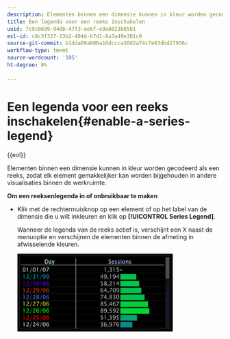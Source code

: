 ```yaml
---
description: Elementen binnen een dimensie kunnen in kleur worden gecodeerd als een reeks, zodat elk element gemakkelijker kan worden bijgehouden in andere visualisaties binnen de werkruimte.
title: Een legenda voor een reeks inschakelen
uuid: 7c9cb699-940b-47f3-ae6f-e9a8023b8501
exl-id: c8c3f327-13b2-494d-b7d1-8a7a49e301c0
source-git-commit: b1dda69a606a16dccca30d2a74c7e63dbd27936c
workflow-type: tm+mt
source-wordcount: '105'
ht-degree: 0%

---
```


# Een legenda voor een reeks inschakelen{#enable-a-series-legend}

{{eol}}

Elementen binnen een dimensie kunnen in kleur worden gecodeerd als een reeks, zodat elk element gemakkelijker kan worden bijgehouden in andere visualisaties binnen de werkruimte.

**Om een reeksenlegenda in of onbruikbaar te maken**

* Klik met de rechtermuisknop op een element of op het label van de dimensie die u wilt inkleuren en klik op **[!UICONTROL Series Legend]**.

   Wanneer de legenda van de reeks actief is, verschijnt een X naast de menuoptie en verschijnen de elementen binnen de afmeting in afwisselende kleuren.

   ![](assets/vis_Graph_SeriesLegend.png)
